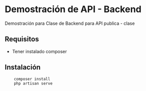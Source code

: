 # Demostraci&oacute;n de API - Backend
Demostraci&oacute;n para Clase de Backend para API publica - clase

## Requisitos
- Tener instalado composer

## Instalaci&oacute;n
```
    composer install
    php artisan serve    
```
